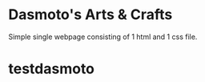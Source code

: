 # Dasmoto's Arts & Crafts

Simple single webpage consisting of 1 html and 1 css file.
# testdasmoto
